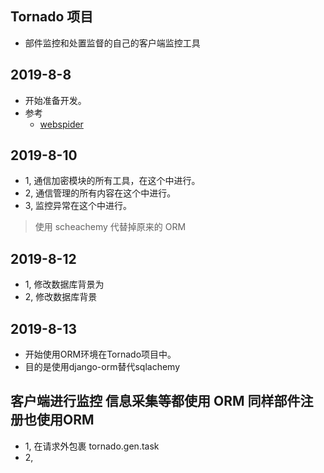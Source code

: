 ## Tornado 项目

- 部件监控和处置监督的自己的客户端监控工具


## 2019-8-8
- 开始准备开发。
- 参考
  - [webspider](https://github.com/CallMeHoney/webspider)

## 2019-8-10
- 1, 通信加密模块的所有工具，在这个中进行。
- 2, 通信管理的所有内容在这个中进行。
- 3, 监控异常在这个中进行。
> 使用 scheachemy 代替掉原来的 ORM

## 2019-8-12
- 1, 修改数据库背景为
- 2, 修改数据库背景

## 2019-8-13
- 开始使用ORM环境在Tornado项目中。
- 目的是使用django-orm替代sqlachemy


## 客户端进行监控 信息采集等都使用 ORM 同样部件注册也使用ORM
- 1, 在请求外包裹 tornado.gen.task 
- 2, 

